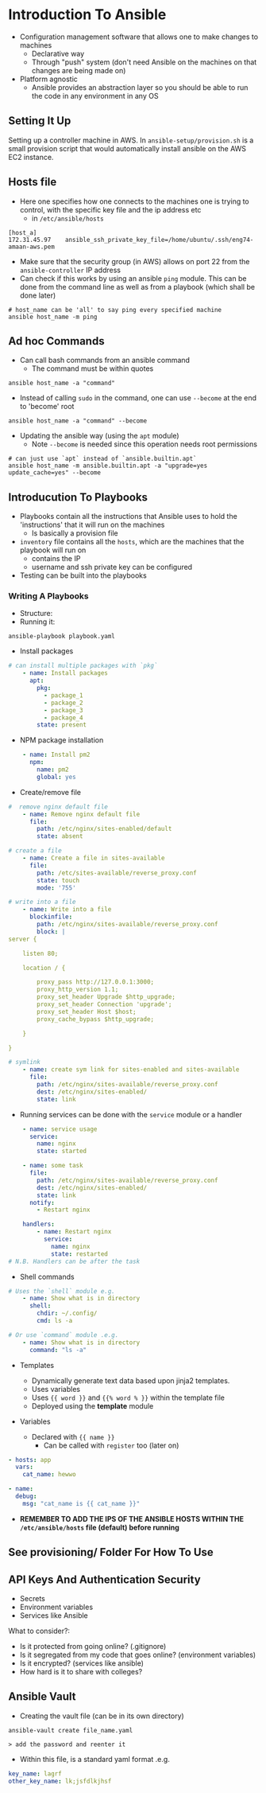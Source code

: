 # Introduction To Ansible

* Configuration management software that allows one to make changes to machines
	* Declarative way
	* Through "push" system (don't need Ansible on the machines on that changes are being made on)
* Platform agnostic
	* Ansible provides an abstraction layer so you should be able to run the code in any environment in any OS


## Setting It Up

Setting up a controller machine in AWS. In `ansible-setup/provision.sh` is a small provision script that would automatically install ansible on the AWS EC2 instance.


## Hosts file

* Here one specifies how one connects to the machines one is trying to control, with the specific key file and the ip address etc
	* in `/etc/ansible/hosts`
```
[host_a]
172.31.45.97    ansible_ssh_private_key_file=/home/ubuntu/.ssh/eng74-amaan-aws.pem
```

* Make sure that the security group (in AWS) allows on port 22 from the `ansible-controller` IP address
* Can check if this works by using an ansible `ping` module. This can be done from the command line as well as from a playbook (which shall be done later)
```
# host_name can be 'all' to say ping every specified machine
ansible host_name -m ping
```

## Ad hoc Commands

* Can call bash commands from an ansible command
	* The command must be within quotes
```
ansible host_name -a "command"
```
* Instead of calling `sudo` in the command, one can use `--become` at the end to 'become' root
```
ansible host_name -a "command" --become
```
* Updating the ansible way (using the `apt` module)
	* Note `--become` is needed since this operation needs root permissions
```
# can just use `apt` instead of `ansible.builtin.apt`
ansible host_name -m ansible.builtin.apt -a "upgrade=yes update_cache=yes" --become
```

## Introducution To Playbooks

* Playbooks contain all the instructions that Ansible uses to hold the 'instructions' that it will run on the machines
	* Is basically a provision file
* `inventory` file contains all the `hosts`, which are the machines that the playbook will run on
	* contains the IP
	* username and ssh private key can be configured
* Testing can be built into the playbooks

### Writing A Playbooks

* Structure:
* Running it:
```
ansible-playbook playbook.yaml
```
* Install packages
```yaml
# can install multiple packages with `pkg`
    - name: Install packages
      apt:
        pkg:
          - package_1
          - package_2
          - package_3
          - package_4
        state: present
```
* NPM package installation
```yaml
    - name: Install pm2
      npm:
        name: pm2
        global: yes
```
* Create/remove file
```yaml
#  remove nginx default file
	- name: Remove nginx default file
	  file:
	    path: /etc/nginx/sites-enabled/default
  	    state: absent

# create a file
	- name: Create a file in sites-available
	  file:
	    path: /etc/sites-available/reverse_proxy.conf
		state: touch
		mode: '755'

# write into a file
	- name: Write into a file
	  blockinfile:
	    path: /etc/nginx/sites-available/reverse_proxy.conf
		block: |
server {

	listen 80;

	location / {

		proxy_pass http://127.0.0.1:3000;
		proxy_http_version 1.1;
        proxy_set_header Upgrade $http_upgrade;
        proxy_set_header Connection 'upgrade';
        proxy_set_header Host $host;
        proxy_cache_bypass $http_upgrade;

	}

}

# symlink
	- name: create sym link for sites-enabled and sites-available
	  file:
	    path: /etc/nginx/sites-available/reverse_proxy.conf
		dest: /etc/nginx/sites-enabled/
		state: link

```

*  Running services can be done with the `service` module or a handler
```yaml
	- name: service usage
	  service:
	    name: nginx
		state: started

	- name: some task
	  file:
	    path: /etc/nginx/sites-available/reverse_proxy.conf
		dest: /etc/nginx/sites-enabled/
		state: link
	  notify:
	  	- Restart nginx

	handlers:
		- name: Restart nginx
		  service:
		  	name: nginx
			state: restarted
# N.B. Handlers can be after the task
```

* Shell commands
```yaml
# Uses the `shell` module e.g.
	- name: Show what is in directory
	  shell:
	  	chdir: ~/.config/
		cmd: ls -a

# Or use `command` module .e.g.
	- name: Show what is in directory
	  command: "ls -a"
```
* Templates
	* Dynamically generate text data based upon jinja2 templates.
	* Uses variables
	* Uses `{{ word }}` and `{{% word % }}` within the template file
	* Deployed using the **template** module

* Variables
	* Declared with `{{ name }}`
		* Can be called with `register` too (later on)
```yaml
- hosts: app
  vars:
  	cat_name: hewwo

- name:
  debug:
	msg: "cat_name is {{ cat_name }}"
```

* **REMEMBER TO ADD THE IPS OF THE ANSIBLE HOSTS WITHIN THE `/etc/ansible/hosts` file (default) before running**
## See provisioning/ Folder For How To Use

## API Keys And Authentication Security

* Secrets
* Environment variables
* Services like Ansible


What to consider?:
* Is it protected from going online? (.gitignore)
* Is it segregated from my code that goes online? (environment variables)
* Is it encrypted? (services like ansible)
* How hard is it to share with colleges?

## Ansible Vault

* Creating the vault file (can be in its own directory)
```
ansible-vault create file_name.yaml

> add the password and reenter it
```
* Within this file, is a standard yaml format .e.g.
```yaml
key_name: lagrf
other_key_name: lk;jsfdlkjhsf
```
